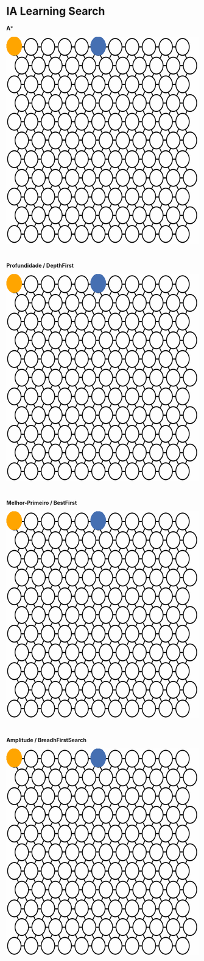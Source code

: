 # IA Learning Search

**A***
<p align="center">
  
  <img src="/Gifs/Gif_aStar.gif" width="628" height="542" />

</p><br>

**Profundidade / DepthFirst**
<p align="center">
  
  <img src="/Gifs/Gif_Profundidade.gif" width="628" height="542" />

</p><br>

**Melhor-Primeiro / BestFirst**
<p align="center">
  
  <img src="/Gifs/Gif_Melhor-Primeiro.gif" width="628" height="542" />

</p><br>

**Amplitude / BreadhFirstSearch**
<p align="center">
  
  <img src="/Gifs/Gif_Amplitude.gif" width="628" height="542" />

</p><br>
